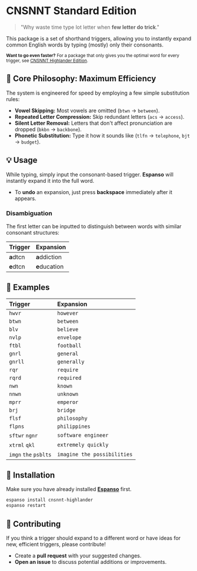 # CNSNNT Standard Edition

>"Why waste time type lot letter when **few letter do trick**."

This package is a set of shorthand triggers, allowing you to instantly expand common English words by typing (mostly) only their consonants. 

<small>**Want to go even faster?** For a package that only gives you the optimal word for every trigger, see [CNSNNT Highlander Edition](https://hub.espanso.org/cnsnnt-highlander).</small>


## 🎯 Core Philosophy: Maximum Efficiency

The system is engineered for speed by employing a few simple substitution rules:

* **Vowel Skipping:** Most vowels are omitted (`btwn` $\rightarrow$ `between`).
* **Repeated Letter Compression:** Skip redundant letters (`acs` $\rightarrow$ `access`).
* **Silent Letter Removal:** Letters that don't affect pronunciation are dropped (`bkbn` $\rightarrow$ `backbone`).
* **Phonetic Substitution:** Type it how it sounds like (`tlfn` $\rightarrow$ `telephone`, `bjt` $\rightarrow$ `budget`).


## 💡 Usage

While typing, simply input the consonant-based trigger. **Espanso** will instantly expand it into the full word.

* To **undo** an expansion, just press **backspace** immediately after it appears.

### Disambiguation

The first letter can be inputted to distinguish between words with similar consonant structures:

| Trigger | Expansion |
| :--- | :--- |
| **a**dtcn | **a**ddiction |
| **e**dtcn | **e**ducation |


## 📖 Examples


| Trigger | Expansion |
| :--- | :--- |
| `hwvr` | `however` |
| `btwn` | `between` |
| `blv` | `believe` |
| `nvlp` | `envelope` |
| `ftbl` | `football` |
| `gnrl` | `general` |
| `gnrll` | `generally` |
| `rqr` | `require` |
| `rqrd` | `required` |
| `nwn` | `known` |
| `nnwn` | `unknown` |
| `mprr` | `emperor` |
| `brj` | `bridge` |
| `flsf` | `philosophy` |
| `flpns` | `philippines` |
| `sftwr` `ngnr` | `software engineer` |
| `xtrml` `qkl` | `extremely quickly` |
| `imgn` `the` `psblts` | `imagine the possibilities` |


## 🚀 Installation

Make sure you have already installed **[Espanso](https://espanso.org/install/)** first.

```sh
espanso install cnsnnt-highlander
espanso restart
```

## 🤝 Contributing

If you think a trigger should expand to a different word or have ideas for new, efficient triggers, please contribute!

* Create a **pull request** with your suggested changes.
* **Open an issue** to discuss potential additions or improvements.
